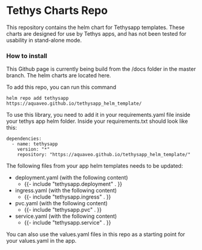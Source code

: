 # Tethys Charts Repo
This repository contains the helm chart for Tethysapp templates. These charts are designed for use by Tethys apps, and has not been tested for usability in stand-alone mode.

### How to install
This Github page is currently being build from the /docs folder in the master branch. The helm charts are located here.

To add this repo, you can run this command
```console
helm repo add tethysapp https://aquaveo.github.io/tethysapp_helm_template/
```

To use this library, you need to add it in your requirements.yaml file inside your tethys app helm folder. Inside your requirements.txt should look like this:
``` console
dependencies:
  - name: tethysapp
    version: "*"
    repository: "https://aquaveo.github.io/tethysapp_helm_template/"
```

The following files from your app helm templates needs to be updated:
+ deployment.yaml (with the following content)
  + {{- include "tethysapp.deployment" . }}   
+ ingress.yaml (with the following content)
  + {{- include "tethysapp.ingress" . }}   
+ pvc.yaml (with the following content)
  + {{- include "tethysapp.pvc" . }}   
+ service.yaml (with the following content)
  + {{- include "tethysapp.service" . }}

You can also use the values.yaml files in this repo as a starting point for your values.yaml in the app.         